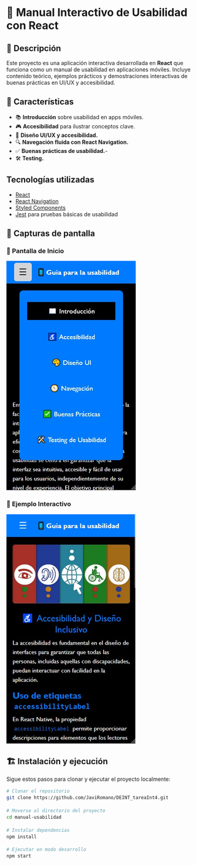 # 📱 Manual Interactivo de Usabilidad con React

## 📖 Descripción

Este proyecto es una aplicación interactiva desarrollada en **React** que funciona como un manual de usabilidad en aplicaciones móviles. Incluye contenido teórico, ejemplos prácticos y demostraciones interactivas de buenas prácticas en UI/UX y accesibilidad.

## 🚀 Características

- 📚 **Introducción** sobre usabilidad en apps móviles.
- 🎮 **Accesibilidad** para ilustrar conceptos clave.
- 🎨 **Diseño UI/UX y accesibilidad.**
- 🔍 **Navegación fluida con React Navigation.**
- ✅ **Buenas prácticas de usabilidad.**- 
- 🛠️ **Testing.**

## Tecnologías utilizadas

- [React](https://react.dev/)
- [React Navigation](https://reactnavigation.org/)
- [Styled Components](https://styled-components.com/)
- [Jest](https://jestjs.io/) para pruebas básicas de usabilidad

## 📸 Capturas de pantalla

### 🔹 Pantalla de Inicio
![Pantalla de inicio](readme_img/usabiliGit.jpg)

### 🔹 Ejemplo Interactivo
![Ejemplo interactivo](readme_img/usabiliGit2.jpg)

## 🏗️ Instalación y ejecución

Sigue estos pasos para clonar y ejecutar el proyecto localmente:

```bash
# Clonar el repositorio
git clone https://github.com/JaviRomano/DEINT_tareaInt4.git

# Moverse al directorio del proyecto
cd manual-usabilidad

# Instalar dependencias
npm install

# Ejecutar en modo desarrollo
npm start
